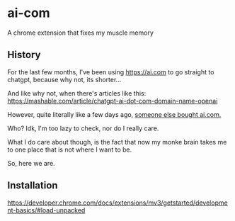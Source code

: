 # ai-com

A chrome extension that fixes my muscle memory

## History

For the last few months, I've been using https://ai.com to go straight to chatgpt, because why not, its shorter...

And like why not, when there's articles like this: https://mashable.com/article/chatgpt-ai-dot-com-domain-name-openai

However, quite literally like a few days ago, [someone else bought ai.com.](https://techcrunch.com/2023/08/03/ai-com-flips-from-chatgpt-to-elon-musks-x-ai/)

Who? Idk, I'm too lazy to check, nor do I really care.

What I do care about though, is the fact that now my monke brain takes me to one place that is not where I want to be.

So, here we are.

## Installation

https://developer.chrome.com/docs/extensions/mv3/getstarted/development-basics/#load-unpacked


